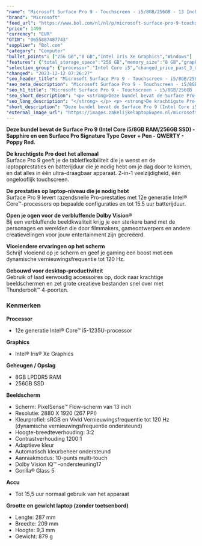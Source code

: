 ```yaml
---
"name": "Microsoft Surface Pro 9 - Touchscreen - i5/8GB/256GB - 13 Inch - Sapphire + Signature Type Cover + Pen - QWERTY - Poppy Red"
"brand": "Microsoft"
"feed_url": "https://www.bol.com/nl/nl/p/microsoft-surface-pro-9-touchscreen-i5-8gb-256gb-13-inch-sapphire-signature-type-cover-pen-qwerty-poppy-red/9300000141588655"
"price": 1499
"currency": "EUR"
"GTIN": "0655887487743"
"supplier": "Bol.com"
"category": "Computer"
"bullet_points": ["256 GB","8 GB","Intel Iris Xe Graphics","Windows"]
"features": {"total_storage_space":"256 GB","memory_size":"8 GB","graphics_card":"Intel Iris Xe Graphics","operating_system":"Windows"}
"selection_group": {"processor":"Intel Core i5","changed_price_past_3_days":false,"product_family":"Surface Pro 9"}
"changed": "2023-12-12 07:26:27"
"seo_header_title": "Microsoft Surface Pro 9 - Touchscreen - i5/8GB/256GB - 13 Inch - Sapphire + Signature Type Cover + Pen - QWERTY - Poppy Red"
"seo_meta_description": "Microsoft Surface Pro 9 - Touchscreen - i5/8GB/256GB - 13 Inch - Sapphire + Signature Type Cover + Pen - QWERTY - Poppy Red"
"seo_h1_title": "Microsoft Surface Pro 9 - Touchscreen - i5/8GB/256GB - 13 Inch - Sapphire + Signature Type Cover + Pen - QWERTY - Poppy Red"
"seo_short_description": "<p> <strong>Deze bundel bevat de Surface Pro 9 (Intel Core i5/8GB RAM/256GB SSD) - Sapphire en een Surface Pro Signature Type Cover + Pen - QWERTY - Poppy Red."
"seo_long_description": "</strong> </p> <p> <strong>De krachtigste Pro doet het allemaal</strong><br />Surface Pro 9 geeft je de tabletflexibiliteit die je wenst en de laptopprestaties en batterijduur die je nodig hebt om je dag door te komen, en dat alles in één ultra-draagbaar apparaat. 2-in-1 veelzijdigheid, één ongelooflijk touchscreen. </p> <p> <strong>De prestaties op laptop-niveau die je nodig hebt</strong><br />Surface Pro 9 levert razendsnelle Pro-prestaties met 12e generatie Intel® Core™-processors op bepaalde configuraties en tot 15. 5 uur batterijduur. </p> <p> <strong>Open je ogen voor de verbluffende Dolby Vision®</strong><br />Bij een verbluffende beeldkwaliteit krijg je een sterkere band met de personages en werelden die door filmmakers, gameontwerpers en andere creatievelingen voor jouw entertainment zijn gecreëerd. </p> <p> <strong>Vloeiendere ervaringen op het scherm</strong><br />Schrijf vloeiend op je scherm en geef je gaming een boost met een dynamische vernieuwingsfrequentie tot 120 Hz. </p> <p> <strong>Gebouwd voor desktop-productiviteit</strong><br />Gebruik of laad eenvoudig accessoires op, dock naar krachtige beeldschermen en zet grote creatieve bestanden snel over met Thunderbolt™ 4-poorten. </p> <h3>Kenmerken</h3> <p> <strong>Processor</strong> </p> <ul> <li>12e generatie Intel® Core™ i5-1235U-processor</li> </ul> <p> <strong>Graphics</strong> </p> <ul> <li>Intel® Iris® Xe Graphics</li> </ul> <p> <strong>Geheugen / Opslag</strong> </p> <ul> <li>8GB LPDDR5 RAM</li> <li>256GB SSD</li> </ul> <p> <strong>Beeldscherm</strong> </p> <ul> <li>Scherm: PixelSense™ Flow-scherm van 13 inch</li> <li>Resolutie: 2880 X 1920 (267 PPI)</li> <li>Kleurprofiel: sRGB en Vivid Vernieuwingsfrequentie tot 120 Hz (dynamische vernieuwingsfrequentie ondersteund)</li> <li>Hoogte-breedteverhouding: 3:2</li> <li>Contrastverhouding 1200:1</li> <li>Adaptieve kleur</li> <li>Automatisch kleurbeheer ondersteund</li> <li>Aanraakmodus: 10-punts multi-touch</li> <li>Dolby Vision IQ™ -ondersteuning17</li> <li>Gorilla® Glass 5</li> </ul> <p> <strong>Accu</strong> </p> <ul> <li>Tot 15,5 uur normaal gebruik van het apparaat</li> </ul> <p> <strong>Grootte en gewicht laptop (zonder toetsenbord)</strong> </p> <ul> <li>Lengte: 287 mm</li> <li>Breedte: 209 mm</li> <li>Hoogte: 9,3 mm</li> <li>Gewicht: 879 g</li> </ul>"
"short_description": "Deze bundel bevat de Surface Pro 9 (Intel Core i5/8GB RAM/256GB SSD) - Sapphire en een Surface Pro Signature Type Cover + Pen - QWERTY - Poppy Red. De krachtigste Pro doet het allemaal Surface Pro 9 geeft je de tabletflexibiliteit die je wenst en de laptopprestaties en batterijduur die je nodig hebt om je dag door te komen, en dat alles in één ultra-draagbaar apparaat. 2-in-1 veelzijdigheid, één ongelooflijk touchscreen. De prestaties op laptop-niveau die je nodig hebt Surface Pro 9 levert razendsnelle Pro-prestaties met 12e generatie Intel® Core™-processors op bepaalde configuraties en tot 15.5 uur batterijduur. Open je ogen voor de verbluffende Dolby Vision® Bij een verbluffende beeldkwaliteit krijg je een sterkere band met de personages en werelden die door filmmakers, gameontwerpers en andere creatievelingen voor jouw entertainment zijn gecreëerd. Vloeiendere ervaringen op het scherm Schrijf vloeiend op je scherm en geef je gaming een boost met een dynamische vernieuwingsfrequentie tot 120 Hz. Gebouwd voor desktop-productiviteit Gebruik of laad eenvoudig accessoires op, dock naar krachtige beeldschermen en zet grote creatieve bestanden snel over met Thunderbolt™ 4-poorten. Kenmerken Processor 12e generatie Intel® Core™ i5-1235U-processor Graphics Intel® Iris® Xe Graphics Geheugen / Opslag 8GB LPDDR5 RAM 256GB SSD Beeldscherm Scherm: PixelSense™ Flow-scherm van 13 inch Resolutie: 2880 X 1920 (267 PPI) Kleurprofiel: sRGB en Vivid Vernieuwingsfrequentie tot 120 Hz (dynamische vernieuwingsfrequentie ondersteund) Hoogte-breedteverhouding: 3:2 Contrastverhouding 1200:1 Adaptieve kleur Automatisch kleurbeheer ondersteund Aanraakmodus: 10-punts multi-touch Dolby Vision IQ™ -ondersteuning17 Gorilla® Glass 5 Accu Tot 15,5 uur normaal gebruik van het apparaat Grootte en gewicht laptop (zonder toetsenbord) Lengte: 287 mm Breedte: 209 mm Hoogte: 9,3 mm Gewicht: 879 g"
"external_image_url": "https://images.zakelijkelaptopkopen.nl/microsoft-surface-pro-9-touchscreen-i5-8gb-256gb-13-inch-sapphire-signature-type-cover-pen-qwerty-poppy-red.webp"
---
```


<p> <strong>Deze bundel bevat de Surface Pro 9 (Intel Core i5/8GB RAM/256GB SSD) - Sapphire en een Surface Pro Signature Type Cover + Pen - QWERTY - Poppy Red.</strong> </p> <p> <strong>De krachtigste Pro doet het allemaal</strong><br />Surface Pro 9 geeft je de tabletflexibiliteit die je wenst en de laptopprestaties en batterijduur die je nodig hebt om je dag door te komen, en dat alles in één ultra-draagbaar apparaat. 2-in-1 veelzijdigheid, één ongelooflijk touchscreen. </p> <p> <strong>De prestaties op laptop-niveau die je nodig hebt</strong><br />Surface Pro 9 levert razendsnelle Pro-prestaties met 12e generatie Intel® Core™-processors op bepaalde configuraties en tot 15.5 uur batterijduur. </p> <p> <strong>Open je ogen voor de verbluffende Dolby Vision®</strong><br />Bij een verbluffende beeldkwaliteit krijg je een sterkere band met de personages en werelden die door filmmakers, gameontwerpers en andere creatievelingen voor jouw entertainment zijn gecreëerd. </p> <p> <strong>Vloeiendere ervaringen op het scherm</strong><br />Schrijf vloeiend op je scherm en geef je gaming een boost met een dynamische vernieuwingsfrequentie tot 120 Hz. </p> <p> <strong>Gebouwd voor desktop-productiviteit</strong><br />Gebruik of laad eenvoudig accessoires op, dock naar krachtige beeldschermen en zet grote creatieve bestanden snel over met Thunderbolt™ 4-poorten. </p> <h3>Kenmerken</h3> <p> <strong>Processor</strong> </p> <ul> <li>12e generatie Intel® Core™ i5-1235U-processor</li> </ul> <p> <strong>Graphics</strong> </p> <ul> <li>Intel® Iris® Xe Graphics</li> </ul> <p> <strong>Geheugen / Opslag</strong> </p> <ul> <li>8GB LPDDR5 RAM</li> <li>256GB SSD</li> </ul> <p> <strong>Beeldscherm</strong> </p> <ul> <li>Scherm: PixelSense™ Flow-scherm van 13 inch</li> <li>Resolutie: 2880 X 1920 (267 PPI)</li> <li>Kleurprofiel: sRGB en Vivid Vernieuwingsfrequentie tot 120 Hz (dynamische vernieuwingsfrequentie ondersteund)</li> <li>Hoogte-breedteverhouding: 3:2</li> <li>Contrastverhouding 1200:1</li> <li>Adaptieve kleur</li> <li>Automatisch kleurbeheer ondersteund</li> <li>Aanraakmodus: 10-punts multi-touch</li> <li>Dolby Vision IQ™ -ondersteuning17</li> <li>Gorilla® Glass 5</li> </ul> <p> <strong>Accu</strong> </p> <ul> <li>Tot 15,5 uur normaal gebruik van het apparaat</li> </ul> <p> <strong>Grootte en gewicht laptop (zonder toetsenbord)</strong> </p> <ul> <li>Lengte: 287 mm</li> <li>Breedte: 209 mm</li> <li>Hoogte: 9,3 mm</li> <li>Gewicht: 879 g</li> </ul>